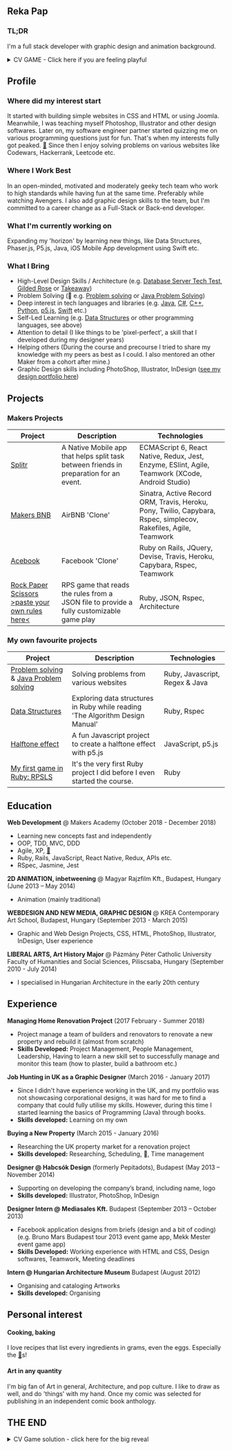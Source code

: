 ## Reka Pap

### TL;DR
I'm a full stack developer with graphic design and animation background.

<details><summary> CV GAME - Click here if you are feeling playful</summary>
<p>
On your way of reading my CV you might see some special eggs. If you click on them (please, open the links in a new window) the egg hatches, and you might find a creature. Try to collect them all, and note the name and section. At the end of your journey, you can compare your findings to the  solution.
Good luck, and don't forget... Gotta Catch 'Em All!
</p>
</details>


## Profile

### Where did my interest start
It started with building simple websites in CSS and HTML or using Joomla. Meanwhile, I was teaching myself Photoshop, Illustrator and other design softwares. Later on, my software engineer partner started quizzing me on various programming questions just for fun. That's when my interests fully got peaked. <a href="https://www.pokemon.com/uk/pokedex/bulbasaur" target="_blank">🥚</a> Since then I enjoy solving problems on various websites like Codewars, Hackerrank, Leetcode etc.

### Where I Work Best
In an open-minded, motivated and moderately geeky tech team who work to high standards while having fun at the same time. Preferably while watching Avengers. I also add graphic design skills to the team, but I'm committed to a career change as a Full-Stack or Back-end developer.

### What I'm currently working on
Expanding my 'horizon' by learning new things, like Data Structures, Phaser.js, P5.js, Java, iOS Mobile App development using Swift etc.

### What I Bring
- High-Level Design Skills / Architecture
(e.g. [Database Server Tech Test](https://github.com/rekapap/database_server_tech_test), [Gilded Rose](https://github.com/rekapap/gilded-rose) or [Takeaway](https://github.com/rekapap/takeaway-challenge))
- Problem Solving (🥚 e.g. [Problem solving](https://github.com/rekapap/Problem-solving) or [Java Problem Solving](https://github.com/rekapap/Java-problem-solving))
- Deep interest in tech languages and libraries (e.g. [Java](https://github.com/rekapap/Java-problem-solving), [C#](https://github.com/rekapap/numberwizard), [C++](http://hr.gs/gutgem), [Python](https://github.com/rekapap/RPG-pyGame), [p5.js](https://github.com/rekapap/Halftone_effect_p5), [Swift](https://github.com/rekapap/secret-santa-mobile-app) etc.)
- Self-Led Learning (e.g. [Data Structures](https://github.com/rekapap/data-structures) or other programming languages, see above)
- Attention to detail (I like things to be 'pixel-perfect', a skill that I developed during my designer years)
- Helping others (During the course and precourse I tried to share my knowledge with my peers as best as I could. I also mentored an other Maker from a cohort after mine.)
- Graphic Design skills including PhotoShop, Illustrator, InDesign ([see my design portfolio here](https://drive.google.com/file/d/0B5esC9AcPyIETVFMWkNBSkpLR3VScy1ocVYzZmhxNW5VbTZB/view?usp=sharing))

## Projects

### Makers Projects
| Project        | Description          | Technologies |
| ------------- |-------------| -----|
| [Splitr](https://github.com/JL-J/splitr_app)     | A Native Mobile app that helps split task between friends in preparation for an event. | ECMAScript 6, React Native, Redux, Jest, Enzyme, ESlint, Agile, Teamwork (XCode, Android Studio) |
| [Makers BNB](https://github.com/toddpla/makersbnb)     | AirBNB 'Clone'     | Sinatra, Active Record ORM, Travis, Heroku, Pony, Twilio, Capybara, Rspec, simplecov, Rakefiles, Agile, Teamwork |
| [Acebook](https://github.com/rekapap/acebook-busy-politicians) | Facebook 'Clone'  | Ruby on Rails, JQuery, Devise, Travis, Heroku, Capybara, Rspec, Teamwork |
| [Rock Paper Scissors >paste your own rules here<](https://github.com/rekapap/rps-challenge) | RPS game that reads the rules from a JSON file to provide a fully customizable game play | Ruby, JSON, Rspec, Architecture |

### My own favourite projects
| Project        | Description          | Technologies |
| ------------- |-------------| -----|
|[Problem solving](https://github.com/rekapap/Problem-solving) & [Java Problem solving](https://github.com/rekapap/Java-problem-solving) | Solving problems from various websites | Ruby, Javascript, Regex & Java|
| [Data Structures](https://github.com/rekapap/data-structures) | Exploring data structures in Ruby while reading 'The Algorithm Design Manual'  | Ruby, Rspec |
|[Halftone effect](https://github.com/rekapap/Halftone_effect_p5)| A fun Javascript project to create a halftone effect with p5.js| JavaScript, p5.js |
|[My first game in Ruby: RPSLS](https://github.com/rekapap/rock_paper_scissors)|It's the very first Ruby project I did before I even started the course.| Ruby|

## Education

**Web Development** @ Makers Academy (October 2018 - December 2018)
- Learning new concepts fast and independently
- OOP, TDD, MVC, DDD
- Agile, XP, <a href="https://www.pokemon.com/uk/pokedex/psyduck" target="_blank">🥚</a>
- Ruby, Rails, JavaScript, React Native, Redux, APIs etc.
- RSpec, Jasmine, Jest


**2D ANIMATION, inbetweening** @ Magyar Rajzfilm Kft., Budapest, Hungary (June 2013 – May 2014)
- Animation (mainly traditional)


**WEBDESIGN AND NEW MEDIA, GRAPHIC DESIGN** @ KREA Contemporary Art School, Budapest, Hungary (September 2013 - March 2015)
- Graphic and Web Design Projects, CSS, HTML, PhotoShop, Illustrator, InDesign, User experience


**LIBERAL ARTS, Art History Major** @ Pázmány Péter Catholic University Faculty of Humanities and Social Sciences, Piliscsaba, Hungary (September 2010 - July 2014)
- I specialised in Hungarian Architecture in the early 20th century



## Experience

**Managing Home Renovation Project** (2017 February - Summer 2018)

- Project manage a team of builders and renovators to renovate a new property and rebuild it (almost from scratch)
- **Skills Developed:** Project Management, People Management, Leadership, Having to learn a new skill set to successfully manage and monitor this team (how to plaster, build a bathroom etc.)


**Job Hunting in UK as a Graphic Designer** (March 2016 - January 2017)

- Since I didn't have experience working in the UK, and my portfolio was not showcasing corporational designs, it was hard for me to find a company that could fully utilise my skills. However, during this time I started learning the basics of Programming (Java) through books.
- **Skills developed:** Learning on my own


**Buying a New Property** (March 2015 - January 2016)

- Researching the UK property market for a renovation project
- **Skills developed:** Researching, Scheduling, 🥚, Time management


**Designer @ Habcsók Design** (formerly Pepitadots), Budapest (May 2013 – November 2014)

- Supporting on developing the company’s brand, including name, logo
- **Skills developed:** Illustrator, PhotoShop, InDesign


**Designer Intern @ Mediasales Kft.** Budapest (September 2013 – October 2013)

- Facebook application designs from briefs (design and a bit of coding) (e.g. Bruno Mars Budapest tour 2013 event game app, Mekk Mester event game app)
- **Skills Developed:** Working experience with HTML and CSS, Design softwares, Teamwork, Meeting deadlines


**Intern @ Hungarian Architecture Museum** Budapest (August 2012)

- Organising and cataloging Artworks
- **Skills developed:** Organising


## Personal interest

#### Cooking, baking
I love recipes that list every ingredients in grams, even the eggs. Especially the <a href="https://www.pokemon.com/uk/pokedex/exeggcute" target="_blank">🥚</a>s!

#### Art in any quantity
I'm big fan of Art in general, Architecture, and pop culture. I like to draw as well, and do 'things' with my hand. Once my comic was selected for publishing in an independent comic book anthology.


## THE END
<details><summary>CV Game solution - click here for the big reveal</summary>
<p>

1. [Bulbasaur](https://www.pokemon.com/uk/pokedex/bulbasaur) -  Profile/Where did my interest start
2. [Psyduck](https://www.pokemon.com/uk/pokedex/psyduck)  - Education/Makers Academy
3. [Exeggcute](https://www.pokemon.com/uk/pokedex/exeggcute) - Personal interest/Cooking, baking

</p>
</details>
